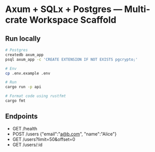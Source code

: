 # Axum + SQLx + Postgres — Multi-crate Workspace Scaffold

## Run locally

```bash
# Postgres
createdb axum_app
psql axum_app -c 'CREATE EXTENSION IF NOT EXISTS pgcrypto;'

# Env
cp .env.example .env

# Run
cargo run -p api

# Format code using rustfmt
cargo fmt
```

## Endpoints
- GET /health
- POST /users  {"email":"a@b.com", "name":"Alice"}
- GET /users?limit=50&offset=0
- GET /users/:id
